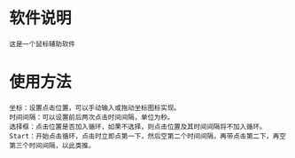 # 软件说明
    这是一个鼠标辅助软件
    
# 使用方法
    坐标：设置点击位置，可以手动输入或拖动坐标图标实现。
    时间间隔：可以设置前后两次点击时间间隔，单位为秒。
    选择框：点击位置是否加入循环，如果不选择，则点击位置及其时间间隔将不加入循环。
    Start：开始点击循环，点击时立即点第一下，然后空第二个时间间隔，再带点击第二下，再空第三个时间间隔，以此类推。
